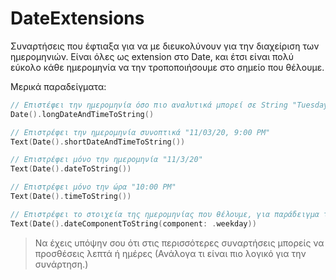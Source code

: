 # DateExtensions

Συναρτήσεις που έφτιαξα για να με διευκολύνουν για την διαχείριση των ημερομηνιών.
Είναι όλες ως extension στο Date, και έτσι είναι πολύ εύκολο κάθε ημερομηνία  να την τροποποιήσουμε στο σημείο που θέλουμε. 

Μερικά παραδείγματα:

``` swift
// Επιστέφει την ημερομηνία όσο πιο αναλυτικά μπορεί σε String "Tuesday, 3 November 2020 at 9:00 PM"
Date().longDateAndTimeToString()

// Επιστρέφει την ημερομηνία συνοπτικά "11/03/20, 9:00 PM"
Text(Date().shortDateAndTimeToString())

// Επιστρέφει μόνο την ημερομηνία "11/3/20"
Text(Date().dateToString())

// Επιστρέφει μόνο την ώρα "10:00 PM"
Text(Date().timeToString())

// Επιστρέφει το στοιχεία της ημερομηνίας που θέλουμε, για παράδειγμα την ημέρα "Tuesday"
Text(Date().dateComponentToString(component: .weekday))
```

> Να έχεις υπόψην σου ότι στις περισσότερες συναρτήσεις μπορείς να προσθέσεις λεπτά ή ημέρες (Ανάλογα τι είναι πιο λογικό για την συνάρτηση.)
